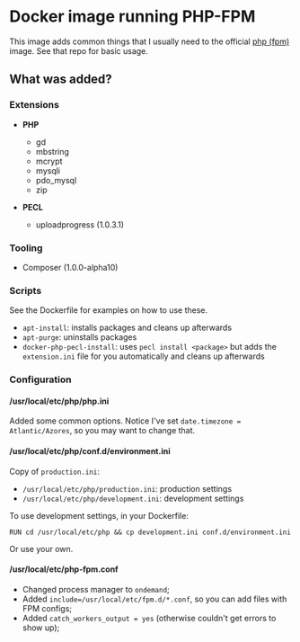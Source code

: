 # Docker image running PHP-FPM

This image adds common things that I usually need to the official [php (fpm)](https://registry.hub.docker.com/_/php/) image. See that repo for basic usage.


## What was added?

### Extensions

* **PHP**
    * gd
    * mbstring
    * mcrypt
    * mysqli
    * pdo_mysql
    * zip

* **PECL**
    * uploadprogress (1.0.3.1)

### Tooling

* Composer (1.0.0-alpha10)

### Scripts

See the Dockerfile for examples on how to use these.

* `apt-install`: installs packages and cleans up afterwards
* `apt-purge`: uninstalls packages
* `docker-php-pecl-install`: uses `pecl install <package>` but adds the `extension.ini` file for you automatically and cleans up afterwards

### Configuration

#### /usr/local/etc/php/php.ini

Added some common options. Notice I've set `date.timezone = Atlantic/Azores`, so you may want to change that.

#### /usr/local/etc/php/conf.d/environment.ini

Copy of `production.ini`:

* `/usr/local/etc/php/production.ini`: production settings
* `/usr/local/etc/php/development.ini`: development settings

To use development settings, in your Dockerfile:

    RUN cd /usr/local/etc/php && cp development.ini conf.d/environment.ini

Or use your own.

#### /usr/local/etc/php-fpm.conf

* Changed process manager to `ondemand`;
* Added `include=/usr/local/etc/fpm.d/*.conf`, so you can add files with FPM configs;
* Added `catch_workers_output = yes` (otherwise couldn't get errors to show up);
